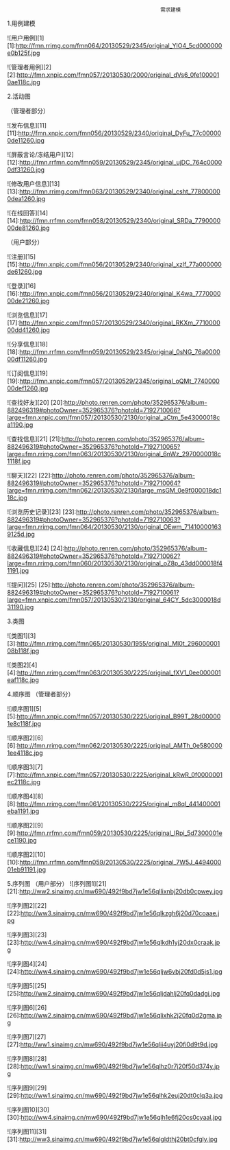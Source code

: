                                                       需求建模

1.用例建模

![用户用例][1]
[1]:http://fmn.rrimg.com/fmn064/20130529/2345/original_YlO4_5cd000000e0b125f.jpg

![管理者用例][2]
[2]:http://fmn.xnpic.com/fmn057/20130530/2000/original_dVs6_0fe1000010ae118c.jpg

2.活动图

（管理者部分）

![发布信息][11]
[11]:http://fmn.xnpic.com/fmn056/20130529/2340/original_DyFu_77c000000de11260.jpg


![屏蔽言论/冻结用户][12]
[12]:http://fmn.rrfmn.com/fmn059/20130529/2345/original_ujDC_764c00000df31260.jpg

![修改用户信息][13]
[13]:http://fmn.rrimg.com/fmn063/20130529/2340/original_csht_778000000dea1260.jpg

![在线回答][14]
[14]:http://fmn.rrfmn.com/fmn058/20130529/2340/original_SRDa_779000000de81260.jpg

（用户部分）

![注册][15]
[15]:http://fmn.xnpic.com/fmn056/20130529/2340/original_xzlf_77a000000de61260.jpg

![登录][16]
[16]:http://fmn.xnpic.com/fmn056/20130529/2340/original_K4wa_777000000de21260.jpg

![浏览信息][17]
[17]:http://fmn.xnpic.com/fmn057/20130529/2340/original_RKXm_771000000dd41260.jpg

![分享信息][18]
[18]:http://fmn.rrfmn.com/fmn059/20130529/2345/original_0sNG_76a000000df11260.jpg

![订阅信息][19]
[19]:http://fmn.xnpic.com/fmn057/20130529/2345/original_oQMt_774000000def1260.jpg

![查找好友][20]
[20]:http://photo.renren.com/photo/352965376/album-882496319#photoOwner=352965376?photoId=7192710066?large=fmn.xnpic.com/fmn057/20130530/2130/original_aCtm_5e43000018ca1190.jpg

![查找信息][21]
[21]:http://photo.renren.com/photo/352965376/album-882496319#photoOwner=352965376?photoId=7192710065?large=fmn.rrimg.com/fmn063/20130530/2130/original_6nWz_2970000018c1118f.jpg

![聊天][22]
[22]:http://photo.renren.com/photo/352965376/album-882496319#photoOwner=352965376?photoId=7192710064?large=fmn.rrimg.com/fmn062/20130530/2130/large_msGM_0e9f000018dc118c.jpg

![浏览历史记录][23]
[23]:http://photo.renren.com/photo/352965376/album-882496319#photoOwner=352965376?photoId=7192710063?large=fmn.rrimg.com/fmn064/20130530/2130/original_OEwm_714100001639125d.jpg

![收藏信息][24]
[24]:http://photo.renren.com/photo/352965376/album-882496319#photoOwner=352965376?photoId=7192710062?large=fmn.rrimg.com/fmn060/20130530/2130/original_oZ8p_43dd000018f41191.jpg

![提问][25]
[25]:http://photo.renren.com/photo/352965376/album-882496319#photoOwner=352965376?photoId=7192710061?large=fmn.xnpic.com/fmn057/20130530/2130/original_64CY_5dc3000018d31190.jpg

3.类图

![类图1][3]
[3]:http://fmn.rrimg.com/fmn065/20130530/1955/original_Ml0t_29600000108b118f.jpg

![类图2][4]
[4]:http://fmn.rrimg.com/fmn063/20130530/2225/original_fXV1_0ee000001eaf118c.jpg

4.顺序图
（管理者部分）

![顺序图1][5]
[5]:http://fmn.xnpic.com/fmn057/20130530/2225/original_B99T_28d000001e8c118f.jpg

![顺序图2][6]
[6]:http://fmn.rrimg.com/fmn062/20130530/2225/original_AMTh_0e5800001ee4118c.jpg

![顺序图3][7]
[7]:http://fmn.xnpic.com/fmn057/20130530/2225/original_kRwR_0f0000001ec2118c.jpg

![顺序图4][8]
[8]:http://fmn.rrimg.com/fmn061/20130530/2225/original_m8qI_441400001eba1191.jpg

![顺序图2][9]
[9]:http://fmn.rrfmn.com/fmn059/20130530/2225/original_IRpi_5d7300001ece1190.jpg

![顺序图2][10]
[10]:http://fmn.rrfmn.com/fmn059/20130530/2225/original_7W5J_449400001eb91191.jpg

5.序列图
（用户部分）
![序列图1][21]
[21]:http://ww2.sinaimg.cn/mw690/492f9bd7jw1e56qllixnbj20db0cpwey.jpg

![序列图2][22]
[22]:http://ww3.sinaimg.cn/mw690/492f9bd7jw1e56qlkzgh6j20d70coaae.jpg

![序列图3][23]
[23]:http://ww4.sinaimg.cn/mw690/492f9bd7jw1e56qlkdh1yj20dx0craak.jpg

![序列图4][24]
[24]:http://ww4.sinaimg.cn/mw690/492f9bd7jw1e56qljw6vbj20fd0d5js1.jpg

![序列图5][25]
[25]:http://ww2.sinaimg.cn/mw690/492f9bd7jw1e56qljdahlj20fq0dadgi.jpg

![序列图6][26]
[26]:http://ww2.sinaimg.cn/mw690/492f9bd7jw1e56qlixhk2j20fq0d2gma.jpg

![序列图7][27]
[27]:http://ww1.sinaimg.cn/mw690/492f9bd7jw1e56qlii4uyj20fi0d9t9d.jpg

![序列图8][28]
[28]:http://ww1.sinaimg.cn/mw690/492f9bd7jw1e56qlhz0r7j20f50d374y.jpg

![序列图9][29]
[29]:http://ww1.sinaimg.cn/mw690/492f9bd7jw1e56qlhk2euj20dt0clq3a.jpg

![序列图10][30]
[30]:http://ww4.sinaimg.cn/mw690/492f9bd7jw1e56qlh1e6fj20cs0cyaal.jpg

![序列图11][31]
[31]:http://ww3.sinaimg.cn/mw690/492f9bd7jw1e56qlgldthj20bt0cfgly.jpg


